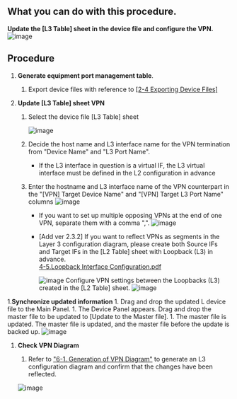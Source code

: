 ## What you can do with this procedure.
**Update the [L3 Table] sheet in the device file and configure the VPN.**
![image](https://github.com/user-attachments/assets/d53368ea-f407-4d5a-bf67-2aa1c9c42a23)





## Procedure
1. **Generate equipment port management table**.
    1. Export device files with reference to [[2-4 Exporting Device Files]](https://github.com/cisco-open/network-sketcher/blob/main/User_Guide/English/2-4%20Exporting%20Device%20Files.pdf)


1. **Update [L3 Table] sheet VPN**
    1. Select the device file [L3 Table] sheet
    
        ![image](https://github.com/cisco-open/network-sketcher/assets/13013736/00958ab0-814b-40b6-a4f0-f5dd5c065cf8)
    
    1. Decide the host name and L3 interface name for the VPN termination from "Device Name" and "L3 Port Name".

       - If the L3 interface in question is a virtual IF, the L3 virtual interface must be defined in the L2 configuration in advance
    1. Enter the hostname and L3 interface name of the VPN counterpart in the "[VPN] Target Device Name" and "[VPN] Target L3 Port Name" columns
    ![image](https://github.com/cisco-open/network-sketcher/assets/13013736/56a3cd76-ebcc-4bd1-a4fd-3925b14f0b2b)
    
          - If you want to set up multiple opposing VPNs at the end of one VPN, separate them with a comma ",".
           ![image](https://github.com/cisco-open/network-sketcher/assets/13013736/a9294e63-4774-4282-b3db-6ccb46c16356)

        - [Add ver 2.3.2] If you want to reflect VPNs as segments in the Layer 3 configuration diagram, please create both Source IFs and Target IFs in the [L2 Table] sheet with Loopback (L3) in advance.<br>
            [4-5.Loopback Interface Configuration.pdf](https://github.com/cisco-open/network-sketcher/blob/main/User_Guide/English/4-5.Loopback%20Interface%20Configuration.pdf)
            
            ![image](https://github.com/user-attachments/assets/9eed6773-ebd5-4ada-ba0c-d2f613004353)
            Configure VPN settings between the Loopbacks (L3) created in the [L2 Table] sheet.
            ![image](https://github.com/user-attachments/assets/d23ddf68-230c-4fec-a8c6-174ce018165b)

1.**Synchronize updated information** 
    1. Drag and drop the updated L device file to the Main Panel. 
    1. The Device Panel appears. Drag and drop the master file to be updated to [Update to the Master file]. 
    1. The master file is updated. The master file is updated, and the master file before the update is backed up.
       ![image](https://github.com/cisco-open/network-sketcher/assets/13013736/994c0f03-fe4b-47ff-ac7e-728e60040021)

1. **Check VPN Diagram**
    1. Refer to ["6-1. Generation of VPN Diagram"](https://github.com/cisco-open/network-sketcher/blob/main/User_Guide/English/6-1.%20Generation%20of%20VPN%20Diagram%20.md) to generate an L3 configuration diagram and confirm that the changes have been reflected.
       
      ![image](https://github.com/user-attachments/assets/bd250401-2251-4830-a9bb-6457d421a4c1)








